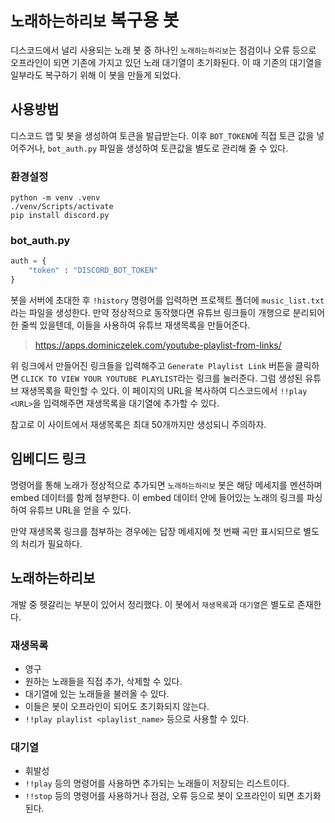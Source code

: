 # `노래하는하리보` 복구용 봇

디스코드에서 널리 사용되는 노래 봇 중 하나인 `노래하는하리보`는 점검이나 오류 등으로 오프라인이 되면 기존에 가지고 있던 노래 대기열이 초기화된다. 이 때 기존의 대기열을 일부라도 복구하기 위해 이 봇을 만들게 되었다.


## 사용방법

디스코드 앱 및 봇을 생성하여 토큰을 발급받는다. 이후 `BOT_TOKEN`에 직접 토큰 값을 넣어주거나, `bot_auth.py` 파일을 생성하여 토큰값을 별도로 관리해 줄 수 있다.

### 환경설정
```
python -m venv .venv
./venv/Scripts/activate
pip install discord.py
```

### bot_auth.py
```python
auth = {
    "token" : "DISCORD_BOT_TOKEN"
}
```

봇을 서버에 초대한 후 `!history` 명령어를 입력하면 프로젝트 폴더에 `music_list.txt`라는 파일을 생성한다. 만약 정상적으로 동작했다면 유튜브 링크들이 개행으로 분리되어 한 줄씩 있을텐데, 이들을 사용하여 유튜브 재생목록을 만들어준다.

> https://apps.dominiczelek.com/youtube-playlist-from-links/

위 링크에서 만들어진 링크들을 입력해주고 `Generate Playlist Link` 버튼을 클릭하면 `CLICK TO VIEW YOUR YOUTUBE PLAYLIST`라는 링크를 눌러준다. 그럼 생성된 유튜브 재생목록을 확인할 수 있다. 이 페이지의 URL을 복사하여 디스코드에서 `!!play <URL>`을 입력해주면 재생목록을 대기열에 추가할 수 있다.

참고로 이 사이트에서 재생목록은 최대 50개까지만 생성되니 주의하자.


## 임베디드 링크

명령어를 통해 노래가 정상적으로 추가되면 `노래하는하리보` 봇은 해당 메세지를 멘션하며 embed 데이터를 함께 첨부한다. 이 embed 데이터 안에 들어있는 노래의 링크를 파싱하여 유튜브 URL을 얻을 수 있다.

만약 재생목록 링크를 첨부하는 경우에는 답장 메세지에 첫 번째 곡만 표시되므로 별도의 처리가 필요하다.


## 노래하는하리보

개발 중 헷갈리는 부분이 있어서 정리했다. 이 봇에서 `재생목록`과 `대기열`은 별도로 존재한다.

### 재생목록 
- 영구
- 원하는 노래들을 직접 추가, 삭제할 수 있다.
- 대기열에 있는 노래들을 불러올 수 있다.
- 이들은 봇이 오프라인이 되어도 초기화되지 않는다.
- `!!play playlist <playlist_name>` 등으로 사용할 수 있다.

### 대기열
- 휘발성
- `!!play` 등의 명령어를 사용하면 추가되는 노래들이 저장되는 리스트이다.
- `!!stop` 등의 명령어를 사용하거나 점검, 오류 등으로 봇이 오프라인이 되면 초기화된다.

